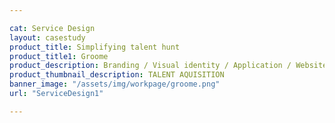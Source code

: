 ```yaml
---

cat: Service Design
layout: casestudy
product_title: Simplifying talent hunt
product_title1: Groome
product_description: Branding / Visual identity / Application / Website
product_thumbnail_description: TALENT AQUISITION
banner_image: "/assets/img/workpage/groome.png"
url: "ServiceDesign1"

---
```


